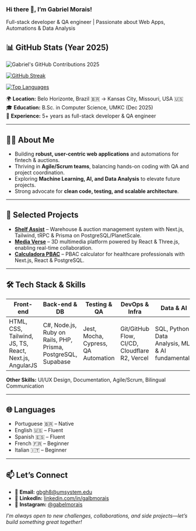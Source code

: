 ### Hi there 👋, I’m Gabriel Morais!  
Full-stack developer & QA engineer | Passionate about Web Apps, Automations & Data Analysis

## 📊 GitHub Stats (Year 2025)

<!-- Total contributions for this year: using GitHub Actions to update this daily -->
![Gabriel's GitHub Contributions 2025](https://github.com/gabmos/gh-contributions/blob/main/contributions-2025.svg)

[![GitHub Streak](https://github-readme-streak-stats.herokuapp.com/?user=gabmos&theme=radical&hide_border=false)](https://git.io/streak-stats)

[![Top Languages](https://github-readme-stats.vercel.app/api/top-langs/?username=gabmos&layout=compact&theme=radical)](https://github.com/gabmos)


🌍 **Location:** Belo Horizonte, Brazil 🇧🇷 → Kansas City, Missouri, USA 🇺🇸  
🎓 **Education:** B.Sc. in Computer Science, UMKC (Dec 2025)  
💼 **Experience:** 5+ years as full-stack developer & QA engineer  

---

## 👨‍💻 About Me
- Building **robust, user-centric web applications** and automations for fintech & auctions.  
- Thriving in **Agile/Scrum teams**, balancing hands-on coding with QA and project coordination.  
- Exploring **Machine Learning, AI, and Data Analysis** to elevate future projects.  
- Strong advocate for **clean code, testing, and scalable architecture**.  

---

## 🚀 Selected Projects
- **[Shelf Assist](https://github.com/gabmos/shelf-assist)** – Warehouse & auction management system with Next.js, Tailwind, tRPC & Prisma on PostgreSQL/PlanetScale.  
- **[Media Verse](https://github.com/gabmos/media-verse)** – 3D multimedia platform powered by React & Three.js, enabling real-time collaboration.  
- **[Calculadora PBAC](https://github.com/gabmos/calculadora-pbac)** – PBAC calculator for healthcare professionals with Next.js, React & PostgreSQL.  

---

## 🛠 Tech Stack & Skills

| Front-end        | Back-end & DB           | Testing & QA           | DevOps & Infra          | Data & AI             |
|-----------------|------------------------|----------------------|------------------------|---------------------|
| HTML, CSS, Tailwind, JS, TS, React, Next.js, AngularJS | C#, Node.js, Ruby on Rails, PHP, Prisma, PostgreSQL, Supabase | Jest, Mocha, Cypress, QA Automation | Git/GitHub Flow, CI/CD, Cloudflare R2, Vercel | SQL, Python Data Analysis, ML & AI fundamentals |

**Other Skills:** UI/UX Design, Documentation, Agile/Scrum, Bilingual Communication

---

## 🌐 Languages
- Portuguese 🇧🇷 – Native  
- English 🇺🇸 – Fluent  
- Spanish 🇪🇸 – Fluent  
- French 🇫🇷 – Beginner  
- Italian 🇮🇹 – Beginner  

---

## 📫 Let’s Connect
- 📧 **Email:** gbgh8@umsystem.edu  
- 💼 **LinkedIn:** [linkedin.com/in/galbmorais](https://www.linkedin.com/in/galbmorais)  
- 📸 **Instagram:** [@gabelmorais](https://instagram.com/gabelmorais)  

_I’m always open to new challenges, collaborations, and side projects—let’s build something great together!_

